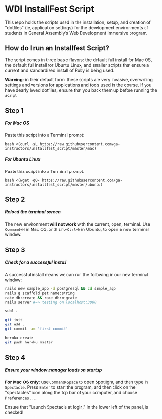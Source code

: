 # WDI InstallFest Script

This repo holds the scripts used in the installation, setup, and creation of "dotfiles" (ie, application settings) for the development environments of students in General Assembly's Web Development Immersive program.

## How do I run an Installfest Script?

The script comes in three basic flavors: the default full install for Mac OS, the default full install for Ubuntu Linux, and smaller scripts that ensure a current and standardized install of Ruby is being used.

**Warning**: in their default form, these scripts are very invasive, overwriting settings and versions for applications and tools used in the course. If you have dearly loved dotfiles, ensure that you back them up before running the script.

## Step 1

##### For Mac OS

Paste this script into a Terminal prompt:

```
bash <(curl -sL https://raw.githubusercontent.com/ga-instructors/installfest_script/master/mac)
```

##### For Ubuntu Linux

Paste this script into a Terminal prompt:

```
bash <(wget -qO- https://raw.githubusercontent.com/ga-instructors/installfest_script/master/ubuntu)
```
## Step 2

##### Reload the terminal screen

The new environment **will not work** with the current, open, terminal. Use `Command+N` in Mac OS, or `Shift+Ctrl+N` in Ubuntu, to open a new terminal window.

## Step 3

##### Check for a successful install

A successful install means we can run the following in our new terminal window:

```bash
rails new sample_app -d postgresql && cd sample_app
rails g scaffold pet name:string
rake db:create && rake db:migrate
rails server #=> testing on localhost:3000

subl .

git init
git add .
git commit -am 'first commit'

heroku create
git push heroku master
```
## Step 4

##### Ensure your window manager loads on startup

**For Mac OS only**: use `Command+Space` to open Spotlight, and then type in `Spectacle`. Press `Enter` to start the program, and then click on the "spectacles" icon along the top bar of your computer, and choose `Preferences...`.

Ensure that "Launch Spectacle at login," in the lower left of the panel, is checked!